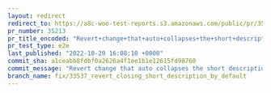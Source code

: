 ```yaml
---
layout: redirect
redirect_to: https://a8c-woo-test-reports.s3.amazonaws.com/public/pr/35213/e2e/index.html
pr_number: 35213
pr_title_encoded: "Revert+change+that+auto+collapses+the+short+description+field"
pr_test_type: e2e
last_published: "2022-10-20 16:08:10 +0000"
commit_sha: a1ceabb8fdbf0a2626a4f1ee1b1e12615fd98760
commit_message: "Revert change that auto collapses the short description field"
branch_name: fix/33537_revert_closing_short_description_by_default
---
```

